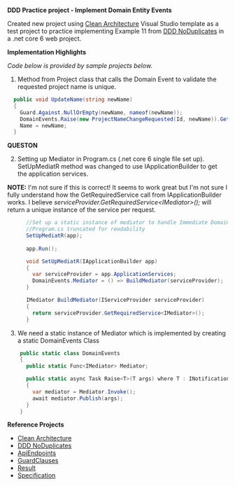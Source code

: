 <b>DDD Practice project - Implement Domain Entity Events</b>

Created new project using [Clean Architecture](https://github.com/ardalis/apiendpoints) Visual Studio template as a test project to practice implementing Example 11 from 
[DDD NoDuplicates](https://github.com/ardalis/DDD-NoDuplicate) in a .net core 6 web project.

<b>Implementation Highlights</b> 

<i>Code below is provided by sample projects below.</i>



1) Method from Project class that calls the Domain Event to validate the requested project name is unique.
```cs
  public void UpdateName(string newName)
  {
    Guard.Against.NullOrEmpty(newName, nameof(newName));
    DomainEvents.Raise(new ProjectNameChangeRequested(Id, newName)).GetAwaiter().GetResult();
    Name = newName;
  }
```
<b>QUESTON</b>

2) Setting up Mediator in Program.cs (.net core 6 single file set up). SetUpMediatR method was changed to use
   IApplicationBuilder to get the application services.
   
  <b>NOTE:</b> I'm not sure if this is correct! It seems to work great but I'm not sure I fully understand how the GetRequiredService call 
               from IApplicationBuilder works. I believe <i>serviceProvider.GetRequiredService\<IMediator\>();</i> will return
               a unique instance of the service per request.
```cs
      //Set up a static instance of mediator to handle Immediate Domain Events.
      //Program.cs truncated for readability
      SetUpMediatR(app);
      
      app.Run();

      void SetUpMediatR(IApplicationBuilder app)
      {
        var serviceProvider = app.ApplicationServices;
        DomainEvents.Mediator = () => BuildMediator(serviceProvider);
      }

      IMediator BuildMediator(IServiceProvider serviceProvider)
      {
        return serviceProvider.GetRequiredService<IMediator>();
      }
```
3) We need a static instance of Mediator which is implemented by creating a static DomainEvents Class
```cs
    public static class DomainEvents
    {
      public static Func<IMediator> Mediator;

      public static async Task Raise<T>(T args) where T : INotification
      {
        var mediator = Mediator.Invoke();
        await mediator.Publish(args);
      }
    }
```
<b>Reference Projects</b>
- [Clean Architecture](https://github.com/ardalis/apiendpoints)
- [DDD NoDuplicates](https://github.com/ardalis/DDD-NoDuplicate)
- [ApiEndpoints](https://github.com/ardalis/apiendpoints)
- [GuardClauses](https://github.com/ardalis/guardclauses)
- [Result](https://github.com/ardalis/result)
- [Specification](https://github.com/ardalis/specification)

